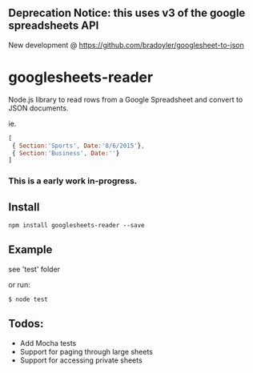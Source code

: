 ## Deprecation Notice: this uses v3 of the google spreadsheets API  
New development @ https://github.com/bradoyler/googlesheet-to-json

# googlesheets-reader

Node.js library to read rows from a Google Spreadsheet and convert to JSON documents.

ie.
```js
[
 { Section:'Sports', Date:'8/6/2015'},
 { Section:'Business', Date:''}
]

```

### This is a early work in-progress.

## Install
```
npm install googlesheets-reader --save
```

## Example

see 'test' folder

 or run:
 ```
 $ node test
 ```

## Todos:
- Add Mocha tests
- Support for paging through large sheets
- Support for accessing private sheets
